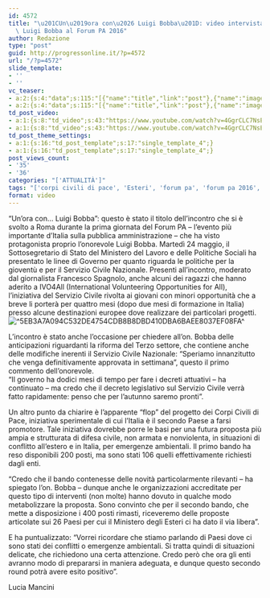```yaml
---
id: 4572
title: "\u201CUn\u2019ora con\u2026 Luigi Bobba\u201D: video intervista all&#039;on.\
  \ Luigi Bobba al Forum PA 2016"
author: Redazione
type: "post"
guid: http://progressonline.it/?p=4572
url: "/?p=4572"
slide_template:
- ''
- ''
vc_teaser:
- a:2:{s:4:"data";s:115:"[{"name":"title","link":"post"},{"name":"image","image":"featured","link":"none"},{"name":"text","mode":"excerpt"}]";s:7:"bgcolor";s:0:"";}
- a:2:{s:4:"data";s:115:"[{"name":"title","link":"post"},{"name":"image","image":"featured","link":"none"},{"name":"text","mode":"excerpt"}]";s:7:"bgcolor";s:0:"";}
td_post_video:
- a:1:{s:8:"td_video";s:43:"https://www.youtube.com/watch?v=4GgrCLC7NsE";}
- a:1:{s:8:"td_video";s:43:"https://www.youtube.com/watch?v=4GgrCLC7NsE";}
td_post_theme_settings:
- a:1:{s:16:"td_post_template";s:17:"single_template_4";}
- a:1:{s:16:"td_post_template";s:17:"single_template_4";}
post_views_count:
- '35'
- '36'
categories: "['ATTUALITÀ']"
tags: "['corpi civili di pace', 'Esteri', 'forum pa', 'forum pa 2016', 'governo', 'intervista', 'Luigi Bobba', 'news', 'politica', 'riforme', 'serivzio civile nazionale', 'Terzo settore']"
format: video
---
```


“Un’ora con… Luigi Bobba”: questo è stato il titolo dell’incontro che si è svolto a Roma durante la prima giornata del Forum PA – l’evento più importante d’Italia sulla pubblica amministrazione – che ha visto protagonista proprio l’onorevole Luigi Bobba. Martedì 24 maggio, il Sottosegretario di Stato del Ministero del Lavoro e delle Politiche Sociali ha presentato le linee di Governo per quanto riguarda le politiche per la gioventù e per il Servizio Civile Nazionale. Presenti all’incontro, moderato dal giornalista Francesco Spagnolo, anche alcuni dei ragazzi che hanno aderito a IVO4All (International Volunteering Opportunities for All), l’iniziativa del Servizio Civile rivolta ai giovani con minori opportunità che a breve li porterà per quattro mesi (dopo due mesi di formazione in Italia) presso alcune destinazioni europee dove realizzare dei particolari progetti.![^5EB3A7A094C532DE4754CDB8B8DBD410DBA6BAEE8037EF08FA^](https://progressonline.it/wp-content/uploads/^5EB3A7A094C532DE4754CDB8B8DBD410DBA6BAEE8037EF08FA^-300x197.jpg)

L’incontro è stato anche l’occasione per chiedere all’on. Bobba delle anticipazioni riguardanti la riforma del Terzo settore, che contiene anche delle modifiche inerenti il Servizio Civile Nazionale: “Speriamo innanzitutto che venga definitivamente approvata in settimana”, questo il primo commento dell’onorevole.  
“Il governo ha dodici mesi di tempo per fare i decreti attuativi – ha continuato – ma credo che il decreto legislativo sul Servizio Civile verrà fatto rapidamente: penso che per l’autunno saremo pronti”.

Un altro punto da chiarire è l’apparente “flop” del progetto dei Corpi Civili di Pace, iniziativa sperimentale di cui l’Italia è il secondo Paese a farsi promotore. Tale iniziativa dovrebbe porre le basi per una futura proposta più ampia e strutturata di difesa civile, non armata e nonviolenta, in situazioni di conflitto all’estero e in Italia, per emergenze ambientali. Il primo bando ha reso disponibili 200 posti, ma sono stati 106 quelli effettivamente richiesti dagli enti.

“Credo che il bando contenesse delle novità particolarmente rilevanti – ha spiegato l’on. Bobba – dunque anche le organizzazioni accreditate per questo tipo di interventi (non molte) hanno dovuto in qualche modo metabolizzare la proposta. Sono convinto che per il secondo bando, che mette a disposizione i 400 posti rimasti, riceveremo delle proposte articolate sui 26 Paesi per cui il Ministero degli Esteri ci ha dato il via libera”.

E ha puntualizzato: “Vorrei ricordare che stiamo parlando di Paesi dove ci sono stati dei conflitti o emergenze ambientali. Si tratta quindi di situazioni delicate, che richiedono una certa attenzione. Credo però che ora gli enti avranno modo di prepararsi in maniera adeguata, e dunque questo secondo round potrà avere esito positivo”.

Lucia Mancini